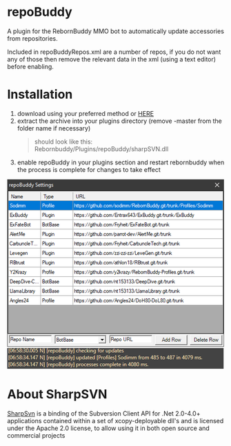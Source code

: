 # repoBuddy
A plugin for the RebornBuddy MMO bot to automatically update accessories from repositories.

Included in repoBuddyRepos.xml are a number of repos, if you do not want any of those then remove the relevant data in the xml (using a text editor) before enabling.
# Installation
1. download using your preferred method or [HERE](https://github.com/Zimgineering/repoBuddy/archive/master.zip)
2. extract the archive into your plugins directory (remove -master from the folder name if necessary)
    > should look like this: Rebornbuddy/Plugins/repoBuddy/sharpSVN.dll
3. enable repoBuddy in your plugins section and restart rebornbuddy when the process is complete for changes to take effect

![](Images/repoBuddyGUI.png)
![](Images/repoBuddyLog.png)


# About SharpSVN
[SharpSvn](https://sharpsvn.open.collab.net/) is a binding of the Subversion Client API for .Net 2.0-4.0+ applications contained within a set of xcopy-deployable dll's and is licensed under the Apache 2.0 license, to allow using it in both open source and commercial projects 
